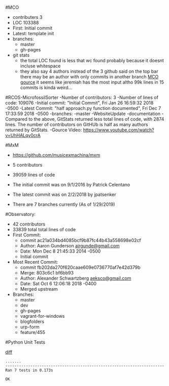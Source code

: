 #MCO
- contributers 3
- LOC 103388
- First: Initial commit
- Latest: template init
- branches:
	- master
	- gh-pages
- git stats
	- the total LOC found is less that wc found probably because it doesnt incluse whitespace
	- they also say 4 authors instead of the 3 github said on the top bar there may be an author with only commits in another branch
[MCO gource](http://www.bierysbargainbarn.com/gource.mp4)
it seems like jeremiah has the most input altho 99k lines in 15 commits is kinda weird...

#RCOS-MicrofossilSorter
-Number of contributors: 3
-Number of lines of code: 109076
-Initial commit: "Initial Commit", Fri Jan 26 16:59:32 2018 -0500
-Latest Commit: "half approach.py function documented", Fri Dec 7 17:33:59 2018 -0500
-branches: 
	-master
	-WebsiteUpdate
	-documentation
-Compared to the above, GitStats returned less total lines of code, with 2874 lines. The number of contributors on GitHUb is half as many authors returned by GitStats.
-Gource Video: https://www.youtube.com/watch?v=UhHALqy0crA

#MxM
- https://github.com/musicexmachina/mxm
- 5 contributors
- 39059 lines of code

- The initial commit was on 9/1/2016 by Patrick Celentano
- The latest commit was on 2/2/2018 by jpatsenker
- There are 7 branches currently (As of 1/29/2019)

#Observatory:
- 42 contributors
- 33839 total total lines of code
- First Commit: 
	- commit ac21a034bd4085bcf9b87fc44b43a558698e02cf
	- Author: Aaron Gunderson <airgunde@gmail.com>
	- Date:   Mon Dec 8 21:45:33 2014 -0500
	- Initial commit
- Most Recent Commit:
	- commit fb202da270f620caae609e0736770af7e42d379b
	- Merge: 803c6c1 bf6bb93
	- Author: Alexander Schwartzberg <aeksco@gmail.com>
	- Date:   Sat Oct 6 12:06:18 2018 -0400
	- Merged upstream
- Branches:
	- master
	- dev
	- gh-pages
	- vagrant-for-windows
	- blogfolders
	- urp-form
	- feature/455

#Python Unit Tests

[diff](https://github.com/Tiecoon/markdown.py/commit/e7df14986de87f43321d0debe71bb78337430a4c)

```
.......
----------------------------------------------------------------------
Ran 7 tests in 0.173s

OK
```
